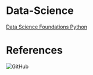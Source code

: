# Data-Science
[Data Science Foundations Python](./Data-Science-Foundations-Python/context.md)

# References
![GitHub](https://github.com/LinkedInLearning/data-science-foundations-python-scientific-stack-3084641)
